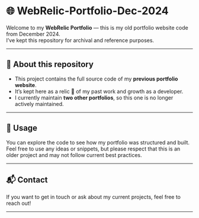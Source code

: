 # 🌐 WebRelic-Portfolio-Dec-2024

Welcome to my **WebRelic Portfolio** — this is my old portfolio website code from December 2024.  
I’ve kept this repository for archival and reference purposes.  

---

## 📁 About this repository

- This project contains the full source code of my **previous portfolio website**.  
- It’s kept here as a relic 🏺 of my past work and growth as a developer.  
- I currently maintain **two other portfolios**, so this one is no longer actively maintained.

---

## 🚀 Usage

You can explore the code to see how my portfolio was structured and built. Feel free to use any ideas or snippets, but please respect that this is an older project and may not follow current best practices.

---

## 📬 Contact

If you want to get in touch or ask about my current projects, feel free to reach out!

---

